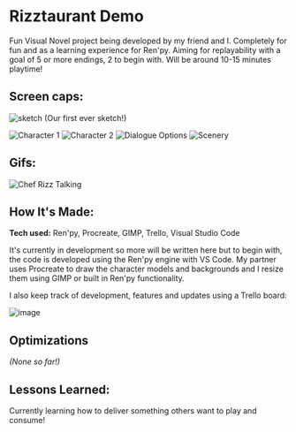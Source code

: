 # Rizztaurant Demo
Fun Visual Novel project being developed by my friend and I. Completely for fun and as a learning experience for Ren'py. Aiming for replayability with a goal of 5 or more endings, 2 to begin with. Will be around 10-15 minutes playtime!

## Screen caps:
![sketch](https://github.com/Jibbyie/RizztaurantDemo/assets/55252035/c48ae8bc-921c-4397-b0a1-a1f526af8443)
(Our first ever sketch!)

![Character 1](assets/images/hiragana.png)
![Character 2](assets/images/chefrizz.png)
![Dialogue Options](assets/images/options.png)
![Scenery](assets/images/talking.png)

## Gifs:
![Chef Rizz Talking](assets/gif/chefrizz.gif)

## How It's Made:

**Tech used:** Ren'py, Procreate, GIMP, Trello, Visual Studio Code

It's currently in development so more will be written here but to begin with, the code is developed using the Ren'py engine with VS Code. My partner uses Procreate to draw the character models and backgrounds and I resize them using GIMP or built in Ren'py functionality.

I also keep track of development, features and updates using a Trello board:

![image](https://github.com/Jibbyie/RizztaurantDemo/assets/55252035/26b2deb7-0fb3-49e1-abad-cc75d78bbe2f)


## Optimizations
*(None so far!)*

## Lessons Learned:

Currently learning how to deliver something others want to play and consume! 